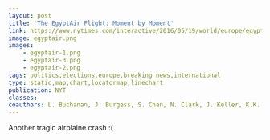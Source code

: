```yaml
---
layout: post
title: 'The EgyptAir Flight: Moment by Moment'
link: https://www.nytimes.com/interactive/2016/05/19/world/europe/egyptair-flight-crash-paris-cairo.html
image: egyptair.png
images:
    - egyptair-1.png
    - egyptair-3.png
    - egyptair-2.png
tags: politics,elections,europe,breaking news,international
type: static,map,chart,locatormap,linechart
publication: NYT
classes:
coauthors: L. Buchanan, J. Burgess, S. Chan, N. Clark, J. Keller, K.K. Lai & D. Watkins
---
```


Another tragic airplaine crash :(
